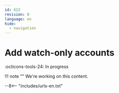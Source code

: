 ```yaml
---
id: 622
revision: 0
language: en
hide:
  - navigation
---
```


# Add watch-only accounts

 :octicons-tools-24: In progress

!!! note ""
     We're working on this content.

--8<-- "includes/urls-en.txt"
